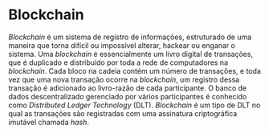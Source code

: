 # Blockchain

_Blockchain_ é um sistema de registro de informações, estruturado de uma maneira que torna difícil ou impossível alterar, hackear ou enganar o sistema. Uma _blockchain_ é essencialmente um livro digital de transações, que é duplicado e distribuído por toda a rede de computadores na _blockchain_. Cada bloco na cadeia contém um número de transações, e toda vez que uma nova transação ocorre na _blockchain_, um registro dessa transação é adicionado ao livro-razão de cada participante. O banco de dados descentralizado gerenciado por vários participantes é conhecido como _Distributed Ledger Technology_ (DLT). _Blockchain_ é um tipo de DLT no qual as transações são registradas com uma assinatura criptográfica imutável chamada _hash_.
